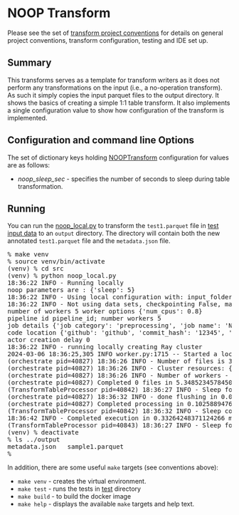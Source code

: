 # NOOP Transform 
Please see the set of
[transform project conventions](../../transform-conventions.md)
for details on general project conventions, transform configuration,
testing and IDE set up.

## Summary 
This transforms serves as a template for transform writers as it does
not perform any transformations on the input (i.e., a no-operation transform).
As such it simply copies the input parquet files to the output directory.
It shows the basics of creating a simple 1:1 table transform.
It also implements a single configuration value to show how configuration
of the transform is implemented.

## Configuration and command line Options

The set of dictionary keys holding [NOOPTransform](src/noop_transform.py) 
configuration for values are as follows:

* _noop_sleep_sec_ - specifies the number of seconds to sleep during table transformation. 

## Running
You can run the [noop_local.py](src/noop_local.py) to
transform the `test1.parquet` file in [test input data](test-data/input) 
to an `output` directory.  The directory will contain both the new
annotated `test1.parquet` file and the `metadata.json` file.
<pre>
% make venv
% source venv/bin/activate
(venv) % cd src
(venv) % python noop_local.py
18:36:22 INFO - Running locally
noop parameters are : {'sleep': 5}
18:36:22 INFO - Using local configuration with: input_folder - /Users/dawood/git/fm-data-engineering/transforms/universal/noop/test-data output_folder - /Users/dawood/git/fm-data-engineering/transforms/universal/noop/output
18:36:22 INFO - Not using data sets, checkpointing False, max files -1
number of workers 5 worker options {'num_cpus': 0.8}
pipeline id pipeline_id; number workers 5
job details {'job category': 'preprocessing', 'job name': 'NOOP', 'job type': 'ray', 'job id': 'job_id'}
code location {'github': 'github', 'commit_hash': '12345', 'path': 'path'}
actor creation delay 0
18:36:22 INFO - running locally creating Ray cluster
2024-03-06 18:36:25,305	INFO worker.py:1715 -- Started a local Ray instance. View the dashboard at 127.0.0.1:8265 
(orchestrate pid=40827) 18:36:26 INFO - Number of files is 3, source profile {'max_file_size': 0.034458160400390625, 'min_file_size': 0.034458160400390625, 'total_file_size': 0.10337448120117188}
(orchestrate pid=40827) 18:36:26 INFO - Cluster resources: {'cpus': 10, 'gpus': 0, 'memory': 14.333731079474092, 'object_store': 2.0}
(orchestrate pid=40827) 18:36:26 INFO - Number of workers - 5 with {'num_cpus': 0.8} each
(orchestrate pid=40827) Completed 0 files in 5.348523457845052e-06 min. Waiting for completion
(TransformTableProcessor pid=40842) 18:36:27 INFO - Sleep for 5 seconds
(orchestrate pid=40827) 18:36:32 INFO - done flushing in 0.0018157958984375 sec
(orchestrate pid=40827) Completed processing in 0.10258894761403402 min
(TransformTableProcessor pid=40842) 18:36:32 INFO - Sleep completed - continue
18:36:42 INFO - Completed execution in 0.33264248371124266 min, execution result 0
(TransformTableProcessor pid=40843) 18:36:27 INFO - Sleep for 5 seconds
(venv) % deactivate
% ls ../output
metadata.json	sample1.parquet
%
</pre>

In addition, there are some useful `make` targets (see conventions above):
* `make venv` - creates the virtual environment.
* `make test` - runs the tests in [test](test) directory
* `make build` - to build the docker image
* `make help` - displays the available `make` targets and help text.






